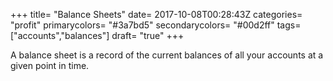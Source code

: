 +++
title= "Balance Sheets"
date= 2017-10-08T00:28:43Z
categories= "profit"
primarycolors= "#3a7bd5"
secondarycolors= "#00d2ff"
tags= ["accounts","balances"]
draft= "true"
+++

A balance sheet is a record of the current balances of all your accounts at a given point in time. 

